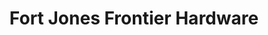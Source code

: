 ---
title: "Fort Jones Frontier Hardware"
url: /fort-jones/fort-jones-frontier-hardware/
shop: Eisenwaren
---